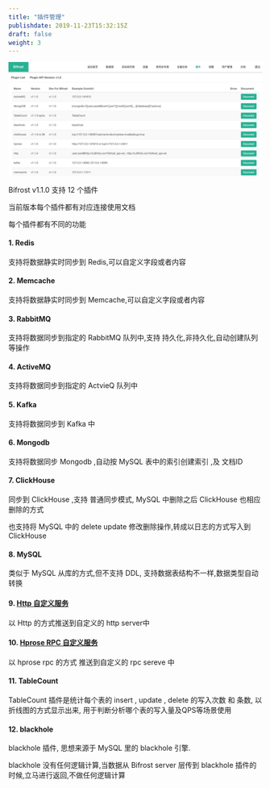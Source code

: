 ```yaml
---
title: "插件管理"
publishdate: 2019-11-23T15:32:15Z
draft: false
weight: 3
---
```


![image](/images/plugin/plugin_list.jpg)

Bifrost v1.1.0 支持 12 个插件

当前版本每个插件都有对应连接使用文档

每个插件都有不同的功能


#### 1. Redis

支持将数据静实时同步到 Redis,可以自定义字段或者内容

#### 2. Memcache

支持将数据静实时同步到 Memcache,可以自定义字段或者内容

#### 3. RabbitMQ

支持将数据同步到指定的 RabbitMQ 队列中,支持 持久化,非持久化,自动创建队列等操作

#### 4. ActiveMQ

支持将数据同步到指定的 ActvieQ 队列中

#### 5. Kafka

支持将数据同步到 Kafka 中

#### 6. Mongodb

支持将数据同步 Mongodb ,自动按 MySQL 表中的索引创建索引 ,及 文档ID

#### 7. ClickHouse

同步到 ClickHouse ,支持 普通同步模式, MySQL 中删除之后 ClickHouse 也相应删除的方式

也支持将 MySQL 中的 delete update 修改删除操作,转成以日志的方式写入到 ClickHouse

#### 8. MySQL

类似于 MySQL 从库的方式,但不支持 DDL, 支持数据表结构不一样,数据类型自动转换

#### 9. [Http 自定义服务](https://github.com/brokercap/Bifrost/blob/v1.1.x/plugin/http/example/http_server/http_server.go)

以 Http 的方式推送到自定义的 http server中

#### 10. [Hprose RPC 自定义服务](https://github.com/brokercap/Bifrost/blob/v1.1.x/hprose_server/tcp_server.go)

以 hprose rpc 的方式 推送到自定义的  rpc sereve 中

#### 11. TableCount

TableCount 插件是统计每个表的 insert , update , delete 的写入次数 和  条数, 以折线图的方式显示出来, 用于判断分析哪个表的写入量及QPS等场景使用

#### 12. blackhole

blackhole 插件, 思想来源于 MySQL 里的 blackhole 引擎. 

blackhole 没有任何逻辑计算,当数据从 Bifrost server 层传到 blackhole 插件的时候,立马进行返回,不做任何逻辑计算
